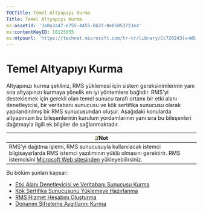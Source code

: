 ```yaml
---
TOCTitle: Temel Altyapıyı Kurma
Title: Temel Altyapıyı Kurma
ms:assetid: '3a0a3a47-e755-4455-bb22-0e05053723e4'
ms:contentKeyID: 18125055
ms:mtpsurl: 'https://technet.microsoft.com/tr-tr/library/Cc720243(v=WS.10)'
---
```


Temel Altyapıyı Kurma
=====================

Altyapınızı kurma şekliniz, RMS yüklemesi için sistem gereksinimlerinin yanı sıra altyapınızı kurmaya yönelik en iyi yöntemlere bağlıdır. RMS'yi desteklemek için gerekli olan temel sunucu tarafı ortamı bir etki alanı denetleyicisi, bir veritabanı sunucusu ve kök sertifika sunucusu olarak yapılandırılmış bir RMS sunucusundan oluşur. Aşağıdaki konularda altyapınızın bu bileşenlerinin kurulum yordamlarının yanı sıra bu bileşenleri dağıtmayla ilgili ek bilgiler de sağlanmaktadır.

| ![](images/Cc720243.note(WS.10).gif)Not                                                                                                                                                                       |
|--------------------------------------------------------------------------------------------------------------------------------------------------------------------------------------------------------------------------------------------|
| RMS'yi dağıtma işlemi, RMS sunucusuyla kullanılacak istemci bilgisayarlarda RMS istemci yazılımının yüklü olmasını gerektirir. RMS istemcisini [Microsoft Web sitesinden](http://go.microsoft.com/fwlink/?linkid=18134) yükleyebilirsiniz. |

Bu bölüm şunları kapsar:

-   [Etki Alanı Denetleyicisi ve Veritabanı Sunucusu Kurma](https://technet.microsoft.com/d20f8305-9f9e-4760-bfbf-82824db60d1f)
-   [Kök Sertifika Sunucusunu Yüklemeye Hazırlanma](https://technet.microsoft.com/ed51605e-8b17-4155-8d83-f6777f499b7b)
-   [RMS Hizmet Hesabını Oluşturma](https://technet.microsoft.com/6eb38729-f0f0-431a-bc8c-17102cf175d8)
-   [Donanım Şifreleme Aygıtlarını Kurma](https://technet.microsoft.com/3a35a8ea-696c-4005-9892-cac6e773497a)
